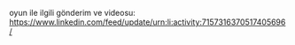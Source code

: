 oyun ile ilgili gönderim ve videosu:  https://www.linkedin.com/feed/update/urn:li:activity:7157316370517405696/

